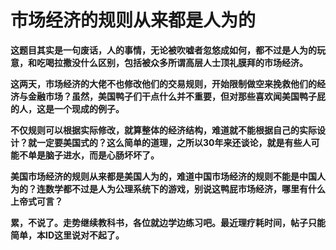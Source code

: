 市场经济的规则从来都是人为的
====



**这题目其实是一句废话，人的事情，无论被吹嘘者忽悠成如何，都不过是人为的玩意，和吃喝拉撒没什么区别，包括被众多所谓高层人士顶礼膜拜的市场经济。**

**这两天，市场经济的大佬不也修改他们的交易规则，开始限制做空来挽救他们的经济与金融市场？虽然，美国鸭子们干点什么并不重要，但对那些喜欢闻美国鸭子屁的人，这是一个现成的例子。**

**不仅规则可以根据实际修改，就算整体的经济结构，难道就不能根据自己的实际设计？就一定要美国式的？这么简单的道理，之所以30年来还谈论，就是有些人可能不单是脑子进水，而是心肠坏坏了。**

**美国市场经济的规则从来都是美国人为的，难道中国市场经济的规则不能是中国人为的？连数学都不过是人为公理系统下的游戏，别说这鸭屁市场经济，哪里有什么上帝式可言？**

**累，不说了。走势继续教科书，各位就边学边练习吧。最近理疗耗时间，帖子只能简单，本ID这里说对不起了。**
